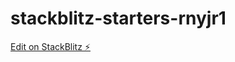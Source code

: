 # stackblitz-starters-rnyjr1

[Edit on StackBlitz ⚡️](https://stackblitz.com/edit/stackblitz-starters-rnyjr1)